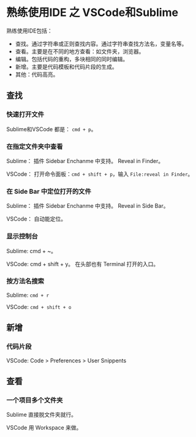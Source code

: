 # 熟练使用IDE 之 VSCode和Sublime
熟练使用IDE包括：
* 查找。通过字符串或正则查找内容。通过字符串查找方法名，变量名等。
* 查看。主要是在不同的地方查看：如文件夹，浏览器。
* 编辑。包括代码的重构，多块相同的同时编辑。
* 新增。主要是代码模板和代码片段的生成。
* 其他：代码高亮。

## 查找
### 快速打开文件
Sublime和VSCode 都是： `cmd + p`。

### 在指定文件夹中查看
Sublime： 插件 Sidebar Enchanme 中支持。 Reveal in Finder。

VSCode： 打开命令面板：`cmd + shift + p`，输入 `File:reveal in Finder`。

### 在 Side Bar 中定位打开的文件
Sublime： 插件 Sidebar Enchanme 中支持。 Reveal in Side Bar。

VSCode： 自动能定位。

### 显示控制台
Sublime: cmd + \~。

VSCode: cmd + shift + y。 在头部也有 Terminal 打开的入口。

### 按方法名搜索
Sublime: `cmd + r`

VSCode: `cmd + shift + o`

## 新增
### 代码片段
VSCode: Code > Preferences > User Snippents

## 查看
### 一个项目多个文件夹
Sublime 直接脱文件夹就行。

VSCode 用 Workspace 来做。